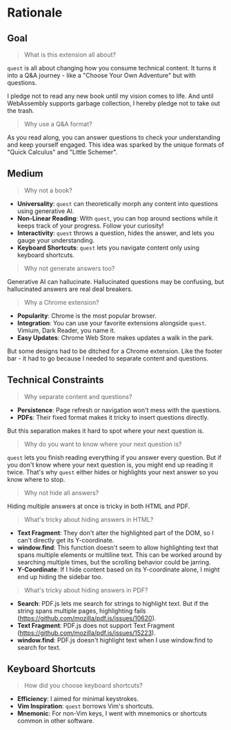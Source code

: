 # Rationale

## Goal

> What is this extension all about?

`quest` is all about changing how you consume technical content. It turns it into a Q&A journey - like a "Choose Your Own Adventure" but with questions.

I pledge not to read any new book until my vision comes to life. And until WebAssembly supports garbage collection, I hereby pledge not to take out the trash.

> Why use a Q&A format?

As you read along, you can answer questions to check your understanding and keep yourself engaged. This idea was sparked by the unique formats of "Quick Calculus" and "Little Schemer".

## Medium

> Why not a book?

- **Universality**: `quest` can theoretically morph any content into questions using generative AI.
- **Non-Linear Reading**: With `quest`, you can hop around sections while it keeps track of your progress. Follow your curiosity!
- **Interactivity**: `quest` throws a question, hides the answer, and lets you gauge your understanding.
- **Keyboard Shortcuts**: `quest` lets you navigate content only using keyboard shortcuts.

> Why not generate answers too?

Generative AI can hallucinate. Hallucinated questions may be confusing, but hallucinated answers are real deal breakers.

> Why a Chrome extension?

- **Popularity**: Chrome is the most popular browser.
- **Integration**: You can use your favorite extensions alongside `quest`. Vimium, Dark Reader, you name it.
- **Easy Updates**: Chrome Web Store makes updates a walk in the park.

But some designs had to be ditched for a Chrome extension. Like the footer bar - it had to go because I needed to separate content and questions.

## Technical Constraints

> Why separate content and questions?

- **Persistence**: Page refresh or navigation won't mess with the questions.
- **PDFs**: Their fixed format makes it tricky to insert questions directly.

But this separation makes it hard to spot where your next question is.

> Why do you want to know where your next question is?

`quest` lets you finish reading everything if you answer every question. But if you don't know where your next question is, you might end up reading it twice. That's why `quest` either hides or highlights your next answer so you know where to stop.

> Why not hide all answers?

Hiding multiple answers at once is tricky in both HTML and PDF.

> What's tricky about hiding answers in HTML?

- **Text Fragment**: They don't alter the highlighted part of the DOM, so I can't directly get its Y-coordinate.
- **window.find**: This function doesn't seem to allow highlighting text that spans multiple elements or multiline text. This can be worked around by searching multiple times, but the scrolling behavior could be jarring.
- **Y-Coordinate**: If I hide content based on its Y-coordinate alone, I might end up hiding the sidebar too.

> What's tricky about hiding answers in PDF?

- **Search**: PDF.js lets me search for strings to highlight text. But if the string spans multiple pages, highlighting fails (https://github.com/mozilla/pdf.js/issues/10620).
- **Text Fragment**: PDF.js does not support Text Fragment (https://github.com/mozilla/pdf.js/issues/15223).
- **window.find**: PDF.js doesn't highlight text when I use window.find to search for text.

## Keyboard Shortcuts

> How did you choose keyboard shortcuts?

- **Efficiency**: I aimed for minimal keystrokes.
- **Vim Inspiration**: `quest` borrows Vim's shortcuts.
- **Mnemonic**: For non-Vim keys, I went with mnemonics or shortcuts common in other software.
